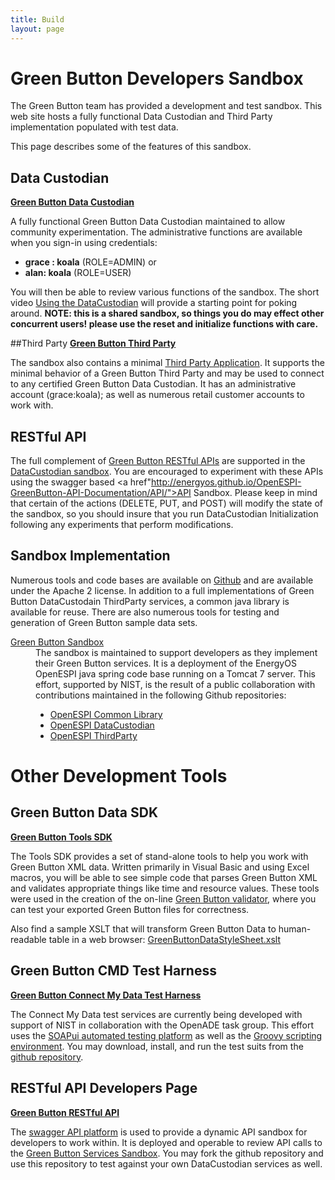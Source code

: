 ```yaml
---
title: Build
layout: page
---
```

# Green Button Developers Sandbox
The Green Button team has provided a development and test sandbox. This web site hosts a fully functional Data Custodian and Third Party implementation populated with test data.

This page describes some of the features of this sandbox.

## Data Custodian
**[Green Button Data Custodian](https://services.greenbuttondata.org/DataCustodian/)**

A fully functional Green Button Data Custodian maintained to allow community experimentation. The administrative functions are available when you sign-in using credentials:

* **grace : koala** (ROLE=ADMIN) or
* **alan: koala** (ROLE=USER)

You will then be able to review various functions of the sandbox. The short video <a href="">Using the DataCustodian</a> will provide a starting point for poking around.  <b>NOTE: this is a shared sandbox, so things you do may effect other concurrent users! please use the reset and initialize functions with care.</b>

<span class="anchor" id="for-third-parties"></span>

##Third Party
**[Green Button Third Party](https://services.greenbuttondata.org/ThirdParty/)**

The sandbox also contains a minimal <a href="https://services.greenbuttondata.org/ThirdParty/">Third Party Application</a>. It supports the minimal behavior of a Green Button Third Party and may be used to connect to any certified Green Button Data Custodian. It has an administrative account (grace:koala); as well as numerous retail customer accounts to work with.

## RESTful API

The full complement of <a href="http://energyos.github.io/OpenESPI-GreenButton-API-Documentation/API/">Green Button RESTful APIs</a> are supported in the <a href="http://energyos.github.io/OpenESPI-GreenButton-API-Documentation/API/">DataCustodian sandbox</a>. You are encouraged to experiment with these APIs using the swagger based <a href"http://energyos.github.io/OpenESPI-GreenButton-API-Documentation/API/">API Sandbox</a>. Please keep in mind that certain of the actions (DELETE, PUT, and POST) will modify the state of the sandbox, so you should insure that you run DataCustodian Initialization following any experiments that perform modifications.

## Sandbox Implementation

Numerous tools and code bases are available on <a href="http://github.com/energyos">Github</a> and are available under the Apache 2 license. In addition to a full implementations of Green Button DataCustodain ThirdParty services,  a common java library is available for reuse. There are also numerous tools for testing and generation of Green Button sample data sets.
</p>
  <dt><a href="https://services.greenbuttondata.org/">Green Button Sandbox</a></dt>
  <dd>The sandbox is maintained to support developers as they implement their Green Button services. It is a deployment of the EnergyOS OpenESPI java spring code base running on a Tomcat 7 server. This effort, supported by NIST, is the result of a public collaboration with contributions maintained in the following Github repositories:
    <ul>
      <li><a href="https://github.com/energyos/OpenESPI-Common-java">OpenESPI Common Library</a></li>
      <li><a href="https://github.com/energyos/OpenESPI-DataCustodian-java">OpenESPI DataCustodian</a></li>
      <li><a href="https://github.com/energyos/OpenESPI-ThirdParty-java">OpenESPI ThirdParty</a></li>
    </ul>
  </dd>

# Other Development Tools


## Green Button Data SDK

**<a href="https://github.com/energyos/OpenESPI-GreenbuttonDataSDK">Green Button Tools SDK</a>**

The Tools SDK provides a set of stand-alone tools to help you work with Green Button XML data. Written primarily in Visual Basic and using Excel macros, you will be able to see simple code that parses Green Button XML and validates appropriate things like time and resource values.  These tools were used in the creation of the on-line <a href="http://www.greenbuttondata.org/greentest.aspx">Green Button validator</a>, where you can test your exported Green Button files for correctness.

Also find a sample XSLT that will transform Green Button Data to human-readable table in a web browser: <a href="https://github.com/energyos/OpenESPI-GreenbuttonDataSDK/blob/master/GreenButtonDemoPage/data/GreenButtonDataStyleSheet.xslt">GreenButtonDataStyleSheet.xslt</a>

## Green Button CMD Test Harness

**<a href="https://github.com/energyos/OpenESPI-GreenButtonCMDTest">Green Button Connect My Data Test Harness</a>**

The Connect My Data test services are currently being developed with support of NIST in collaboration with the OpenADE task group. This effort uses the <a href="http://www.soapui.org/">SOAPui automated testing platform</a> as well as the <a href="http://groovy.codehaus.org/">Groovy scripting environment</a>.  You may download, install, and run the test suits from the <a href="https://github.com/energyos/OpenESPI-GreenButtonCMDTest">github repository</a>.

## RESTful API Developers Page

**<a href="https://github.com/energyos/OpenESPI-GreenButton-API-Documentation">Green Button RESTful API</a>**

The <a href="http://swagger.wordnik.com/">swagger API platform</a> is used to provide a dynamic API sandbox for developers to work within. It is deployed and operable to review API calls to the <a href="https://services.greenbuttondata.org">Green Button Services Sandbox</a>. You may fork the github repository and use this repository to test against your own DataCustodian services as well. 


